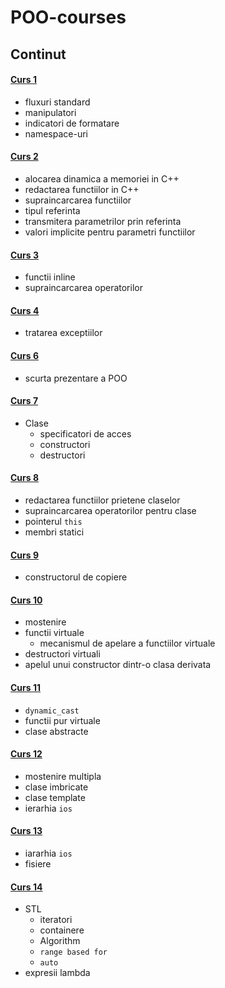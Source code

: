 # POO-courses
## Continut
#### [Curs 1](https://github.com/tgpetrica/POO-courses/blob/main/POO_22_C_2022-02-24.md)
- fluxuri standard
- manipulatori
- indicatori de formatare
- namespace-uri
#### [Curs 2](https://github.com/tgpetrica/POO-courses/blob/main/POO_22_C_2022-03-03.md)
- alocarea dinamica a memoriei in C++
- redactarea functiilor in C++
- supraincarcarea functiilor
- tipul referinta
- transmitera parametrilor prin referinta
- valori implicite pentru parametri functiilor
#### [Curs 3](https://github.com/tgpetrica/POO-courses/blob/main/POO_22_C_2022-03-10.md)
- functii inline
- supraincarcarea operatorilor
#### [Curs 4](https://github.com/tgpetrica/POO-courses/blob/main/POO_22_C_2022-03-17.md)
- tratarea exceptiilor
#### [Curs 6](https://github.com/tgpetrica/POO-courses/blob/main/POO_22_C_2022-03-31.md)
- scurta prezentare a POO
#### [Curs 7](https://github.com/tgpetrica/POO-courses/blob/main/POO_22_C_2022-04-07.md)
- Clase
    - specificatori de acces
    - constructori
    - destructori
#### [Curs 8](https://github.com/tgpetrica/POO-courses/blob/main/POO_22_C_2022-04-14.md)
- redactarea functiilor prietene claselor
- supraincarcarea operatorilor pentru clase
- pointerul ```this```
- membri statici
#### [Curs 9](https://github.com/tgpetrica/POO-courses/blob/main/POO_22_C_2022-04-21.md)
- constructorul de copiere
#### [Curs 10](https://github.com/tgpetrica/POO-courses/blob/main/POO_22_C_2022-05-05.md)
- mostenire
- functii virtuale
    - mecanismul de apelare a functiilor virtuale
- destructori virtuali
- apelul unui constructor dintr-o clasa derivata
#### [Curs 11](https://github.com/tgpetrica/POO-courses/blob/main/POO_22_C_2022-05-12.md)
- ```dynamic_cast```
- functii pur virtuale
- clase abstracte
#### [Curs 12](https://github.com/tgpetrica/POO-courses/blob/main/POO_22_C_2022-05-19.md)
- mostenire multipla
- clase imbricate
- clase template
- ierarhia ```ios```
#### [Curs 13](https://github.com/tgpetrica/POO-courses/blob/main/POO_22_C_2022-05-26.md)
- iararhia ```ios```
- fisiere
#### [Curs 14](https://github.com/tgpetrica/POO-courses/blob/main/POO_22_C_2022-06-02.md)
- STL
    - iteratori
    - containere
    - Algorithm
    - `range based for`
    - `auto`
- expresii lambda